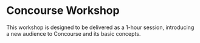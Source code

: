 # Concourse Workshop

This workshop is designed to be delivered as a 1-hour session, introducing a new audience
to Concourse and its basic concepts.